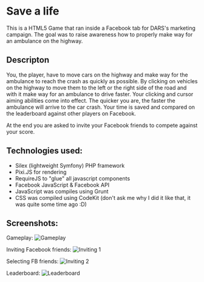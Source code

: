 # Save a life
This is a HTML5 Game that ran inside a Facebook tab for DARS's marketing campaign. The goal was to
raise awareness how to properly make way for an ambulance on the highway.

## Descripton
You, the player, have to move cars on the highway and make way for the ambulance to reach the crash
as quickly as possible. By clicking on vehicles on the highway to move them to the left or the right side
of the road and with it make way for an ambulance to drive faster. Your clicking and cursor aiming abilities
come into effect. The quicker you are, the faster the ambulance will arrive to the car crash. Your time is
saved and compared on the leaderboard against other players on Facebook.

At the end you are asked to invite your Facebook friends to compete against your score.

## Technologies used:
- Silex (lightweight Symfony) PHP framework
- Pixi.JS for rendering
- RequireJS to "glue" all javascript components
- Facebook JavaScript & Facebook API
- JavaScript was compiles using Grunt
- CSS was compiled using CodeKit (don't ask me why I did it like that, it was quite some time ago :D)

## Screenshots:
Gameplay:
![Gameplay](http://notigo.com/stuff/gameplay.png)

Inviting Facebook friends:
![Inviting 1](http://notigo.com/stuff/inviting%201.png)

Selecting FB friends:
![Inviting 2](http://notigo.com/stuff/inviting%202.png)

Leaderboard:
![Leaderboard](http://notigo.com/stuff/leaderboard.png)
